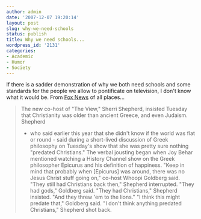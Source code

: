 ```yaml
---
author: admin
date: '2007-12-07 19:20:14'
layout: post
slug: why-we-need-schools
status: publish
title: Why we need schools...
wordpress_id: '2131'
categories:
- Academic
- Humor
- Society
---
```


If there is a sadder demonstration of why we both need schools and some
standards for the people we allow to pontificate on television, I don't
know what it would be. From [Fox
News](http://www.foxnews.com/story/0,2933,315194,00.html) of all
places...

> The new co-host of "The View," Sherri Shepherd, insisted Tuesday that
> Christianity was older than ancient Greece, and even Judaism. Shepherd
> - who said earlier this year that she didn't know if the world was
> flat or round - said during a short-lived discussion of Greek
> philosophy on Tuesday's show that she was pretty sure nothing
> "predated Christians." The verbal jousting began when Joy Behar
> mentioned watching a History Channel show on the Greek philosopher
> Epicurus and his definition of happiness. "Keep in mind that probably
> when [Epicurus] was around, there was no Jesus Christ stuff going on,"
> co-host Whoopi Goldberg said. "They still had Christians back then,"
> Shepherd interrupted. "They had gods," Goldberg said. "They had
> Christians," Shepherd insisted. "And they threw 'em to the lions." "I
> think this might predate that," Goldberg said. "I don't think anything
> predated Christians," Shepherd shot back.
